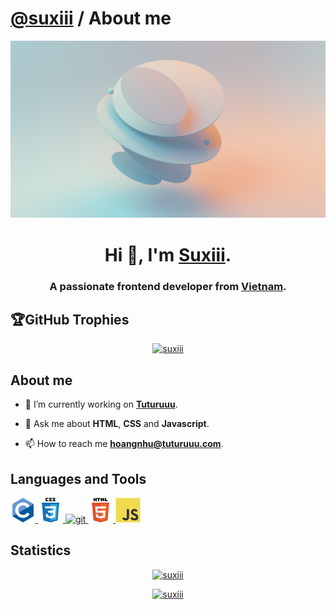 # [@suxiii](https://github.com/suxiii) / About me

<p align="center">
    <a href="#">
        <img src="https://raw.githubusercontent.com/suxiii/suxiii/master/background.jpg" alt="Profile Background">
    </a>
</p>

<h1 align="center">Hi 👋, I'm
    <a href="https://github.com/suxiii">Suxiii</a>.
</h1>
<h3 align="center">A passionate frontend developer from
    <a href="https://en.wikipedia.org/wiki/Vietnam">Vietnam</a>.
</h3>

## 🏆GitHub Trophies

<p align="center">
    <a href="#github-trophies">
        <img src="https://github-profile-trophy.vercel.app/?username=suxiii&theme=dracula&no-frame=true&no-bg=false&margin-w=4" alt="suxiii" />
    </a>
</p>

## About me

- 🔭 I’m currently working on **[Tuturuuu](https://www.tuturuuu.com)**.

- 💬 Ask me about **HTML**, **CSS** and **Javascript**.

- 📫 How to reach me **hoangnhu@tuturuuu.com**.

<!-- ## Connect with me

<p align="left">
    <a href="https://twitter.com/vohoangphuc_" target="blank">
        <img align="center" src="https://raw.githubusercontent.com/rahuldkjain/github-profile-readme-generator/master/src/images/icons/Social/twitter.svg" alt="vohoangphuc_" height="30" width="40" />
    </a>
    <a href="https://linkedin.com/in/vohoangphuc" target="blank">
        <img align="center" src="https://raw.githubusercontent.com/rahuldkjain/github-profile-readme-generator/master/src/images/icons/Social/linked-in-alt.svg" alt="vohoangphuc" height="30" width="40" />
    </a>
    <a href="https://www.leetcode.com/vohoangphuc" target="blank">
        <img align="center" src="https://raw.githubusercontent.com/rahuldkjain/github-profile-readme-generator/master/src/images/icons/Social/leet-code.svg" alt="vohoangphuc" height="30" width="40" />
    </a>
</p> -->

## Languages and Tools

<p align="left">
    <a href="https://www.cprogramming.com/" target="_blank" rel="noreferrer">
        <img src="https://raw.githubusercontent.com/devicons/devicon/master/icons/c/c-original.svg" alt="c" width="40" height="40"/>
    </a>
    <a href="https://www.w3schools.com/css/" target="_blank" rel="noreferrer">
        <img src="https://raw.githubusercontent.com/devicons/devicon/master/icons/css3/css3-original-wordmark.svg" alt="css3" width="40" height="40"/>
    </a>
    <a href="https://git-scm.com/" target="_blank" rel="noreferrer">
        <img src="https://www.vectorlogo.zone/logos/git-scm/git-scm-icon.svg" alt="git" width="40" height="40"/>
    </a>
    <a href="https://www.w3.org/html/" target="_blank" rel="noreferrer">
        <img src="https://raw.githubusercontent.com/devicons/devicon/master/icons/html5/html5-original-wordmark.svg" alt="html5" width="40" height="40"/>
    </a>
    <a href="https://developer.mozilla.org/en-US/docs/Web/JavaScript" target="_blank" rel="noreferrer">
        <img src="https://raw.githubusercontent.com/devicons/devicon/master/icons/javascript/javascript-original.svg" alt="javascript" width="40" height="40"/>
    </a>
</p>

## Statistics

<p align="center">
    <a href="#statistics">
        <img src="https://github-readme-stats.vercel.app/api?username=suxiii&theme=dracula&hide_border=true&include_all_commits=true&count_private=true" alt="suxiii" />
    </a>
</p>

<p align="center">
    <a href="#statistics">
        <img src="https://github-readme-streak-stats.herokuapp.com/?user=suxiii&theme=dracula&hide_border=true" alt="suxiii" />
    </a>
</p>
